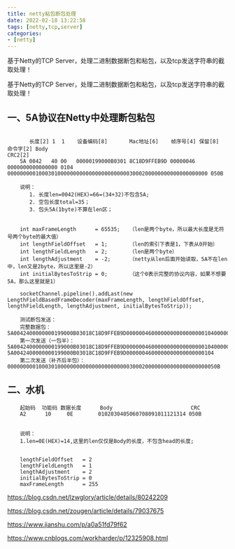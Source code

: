 ```yaml
---
title: netty粘包断包处理
date: 2022-02-18 13:22:58
tags: [netty,tcp,server]
categories: 
- [netty]
---
```


基于Netty的TCP Server，处理二进制数据断包和粘包，以及tcp发送字符串的截取处理！

<!--more-->

基于Netty的TCP Server，处理二进制数据断包和粘包，以及tcp发送字符串的截取处理！

<!--more-->


## 一、5A协议在Netty中处理断包粘包
```code

       长度[2] 1  1    设备编码[8]       Mac地址[6]    帧序号[4] 保留[8]          命令字[2] Body                                                             CRC2[2]
    5A 0042   40 00   00000199000B0301 8C18D9FFEB9D 00000046 0000000000000000 0104     0000000001000301000000000000000000000003000200000000000000000000 050B

    说明：
       1. 长度len=0042(HEX)=66=(34+32)不包含5A;
       2. 空包长度total=35；
       3. 包头5A(1byte)不算在len区；


    int maxFrameLength      = 65535;   （len是两个byte，所以最大长度是无符号两个byte的最大值）
    int lengthFieldOffset   = 1;       （len的索引下表是1，下表从0开始）
    int lengthFieldLength   = 2;       （len是两个byte）
    int lengthAdjustment    = -2;      （netty从len后面开始读取，5A不在len中，len又是2byte，所以这里是-2）
    int initialBytesToStrip = 0;       （这个0表示完整的协议内容，如果不想要5A，那么这里就是1）

    socketChannel.pipeline().addLast(new LengthFieldBasedFrameDecoder(maxFrameLength, lengthFieldOffset, lengthFieldLength, lengthAdjustment, initialBytesToStrip));

    测试断包发送：
    完整数据包：5A0042400000000199000B03018C18D9FFEB9D00000046000000000000000001040000000001000301000000000000000000000003000200000000000000000000050B
    第一次发送（一包半）：5A0042400000000199000B03018C18D9FFEB9D00000046000000000000000001040000000001000301000000000000000000000003000200000000000000000000050B 5A0042400000000199000B03018C18D9FFEB9D0000004600000000000000000104
    第二次发送（补齐后半包）：0000000001000301000000000000000000000003000200000000000000000000050B

```

## 二、水机

```code
    起始码  功能码 数据长度      Body                         CRC
    A2      10     0E        0102030405060708091011121314 050B


    说明：
    1.len=0E(HEX)=14,这里的len仅仅是Body的长度，不包含head的长度;


    lengthFieldOffset   = 2
    lengthFieldLength   = 1
    lengthAdjustment    = 2   
    initialBytesToStrip = 0
    maxFrameLength      = 255
```


https://blog.csdn.net/lzwglory/article/details/80242209

https://blog.csdn.net/zougen/article/details/79037675

https://www.jianshu.com/p/a0a51fd79f62

https://www.cnblogs.com/workharder/p/12325908.html
